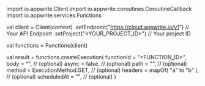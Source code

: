 import io.appwrite.Client
import io.appwrite.coroutines.CoroutineCallback
import io.appwrite.services.Functions

val client = Client(context)
    .setEndpoint("https://cloud.appwrite.io/v1") // Your API Endpoint
    .setProject("&lt;YOUR_PROJECT_ID&gt;") // Your project ID

val functions = Functions(client)

val result = functions.createExecution(
    functionId = "<FUNCTION_ID>", 
    body = "<BODY>", // (optional)
    async = false, // (optional)
    path = "<PATH>", // (optional)
    method = ExecutionMethod.GET, // (optional)
    headers = mapOf( "a" to "b" ), // (optional)
    scheduledAt = "", // (optional)
)